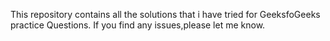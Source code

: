 This repository contains all the solutions that i have tried for GeeksfoGeeks practice Questions.
If you find any issues,please let me know.
